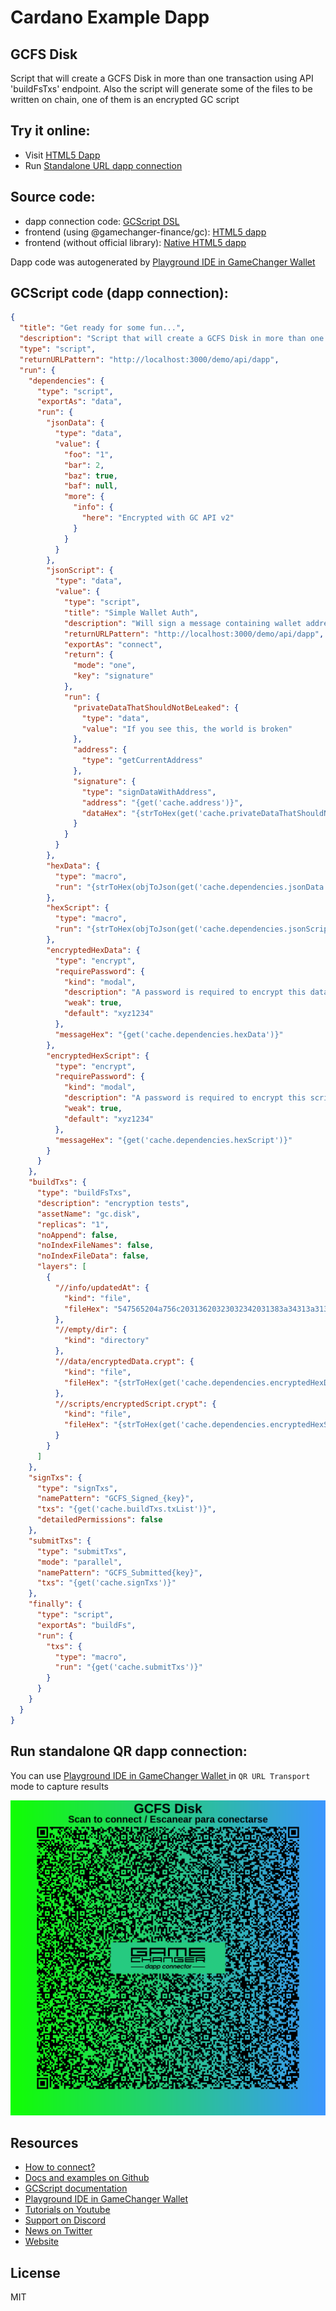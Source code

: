 
# Cardano Example Dapp

## **GCFS Disk**

Script that will create a GCFS Disk in more than one transaction using API 'buildFsTxs' endpoint. Also the script will generate some of the files to be written on chain, one of them is an encrypted GC script


## Try it online: 

-  Visit [HTML5 Dapp](https://gamechangerfinance.github.io/gamechanger.wallet/examples/GCFS%20Disk.html)
-  Run [Standalone URL dapp connection](https://beta-wallet.gamechanger.finance/api/2/run/1-H4sIAAAAAAAAA7VWXY_TOhD9K1ZeClLVdNsuoL71wl1YtEIrumgf0BVy40lj6tjBdrYNVf87M4mTZlsWHuBWSpPY4_k6Z2ayj7z0CqJ59BY8s8BFxVJjmTM5sLTUo9EoGkYCXGJl4aXRKLmsn5nPuGdbqRRL8JwHxtnb11dL9ka6DZOa5cYCCWlmND5Yrh1PSAUrndRrtri9ZoNVKZW4cnc7N2CgRWGk9iO2UM7gUWCN2cbKGjRYslP7ZtJaIJUKHPOGrYBtrfQeyBxLMi71sDbcCOZMOoaugE5sVXgQ6GvQjvH5qqAUdO8WfGn1p483txw1Wgo6876Yx7EyCVeZcX4-HY_HsYDcxLyQseBFQQdLlN1jvgoMBm1JcPR-qh92hbF-gXuR4J4fD351Rr-hleOhIPDAVQm0nBqDqxe4tOI2mk_o_j2ae1sCPabRXJdKDSNKP8lLnRq6Z0Dv0b9dArbSZ5QFwuFhEh3wN6wdaPD9hQun4bQUWsq8UMDuuVJIpkXpszPu3BOSTq41siUH5_gaWGK0R7iIE9vmKBfC4uYwMOXxKqFNGv4Epx4AaF1DckSdAsyNoHiQPri8gYqCRYsc9yE6dGgVVj4gIQmwOyyGZWZKJT4Y_w_cAN-AeDKF0XXKKlMyB1QhEgMlLm-NVYJ4urJmA5oMhZB7itbgX5fWgvaLsIdiR-d66OAaeXaPMLeiPYXRHjU9GyQ8yWAUVgfPDwQYHnoHOxJx3t4ZfH7Wk_1d0IPnqKUhUwa7EzLnPLGmpXtPv1l9vTPvkXt9S_0qGrWVgepJf638jKh_pr5R1xnoWsW7szDCVs2Zb6W0cMudQ_hqxDdSC_LFCK7O-L9gRRAloMNpQZQOOms-sECXLWa0LW0BKS8VRhvtqu8Xk-mMfAwlFOB6KriAw-A8rrMM_u-RdU3j78XW4lbTDnsgjRQcKL2ojlPmzO3gHI0lD87XNeIc-A88r8stGQmcZ3U-CiUT7kLz1WZRkBvRPOXKAS1co1O7KxxIdNb9bKOhUVhXvAKLYp_3URxTl47LAnEHsfC9ZNOAQ3N0azJxOXt5-eJyMp5xvCeT8fRi-gL_J1O6ZvX7qymfzvDO8SLJlzNxOZsIlJjiNabkxjHkha9iIW3PGL5hKzS2akSIhXFHF3J-1LDjF-79tGc8Quy0rgah3uK4wcUdTTbI_m2jXZ0TYf4L7fMxYdoVRA-xPE4X-sD5ssRNEF_2OBioX_rdaTttGTjyuxvpfGirgENOgbgFm0vnkHAtRciDcpVLf-JDtzZsB1LBLY1C9YRf9QGM8WnPQlyhE6RSo7rqN18ooXiOHyn-kZsnPbdvrA0glObh8AOtdeFebgoAAA)

## Source code:

- dapp connection code: [GCScript DSL](GCFS%20Disk.gcscript)
- frontend (using @gamechanger-finance/gc): [HTML5 dapp](GCFS%20Disk.html)
- frontend (without official library): [Native HTML5 dapp](GCFS%20Disk_nolib.html)

Dapp code was autogenerated by [Playground IDE in GameChanger Wallet ](https://beta-wallet.gamechanger.finance/playground)

## GCScript code (dapp connection):
```json
{
  "title": "Get ready for some fun...",
  "description": "Script that will create a GCFS Disk in more than one transaction using API 'buildFsTxs' endpoint. Also the script will generate some of the files to be written on chain, one of them is an encrypted GC script",
  "type": "script",
  "returnURLPattern": "http://localhost:3000/demo/api/dapp",
  "run": {
    "dependencies": {
      "type": "script",
      "exportAs": "data",
      "run": {
        "jsonData": {
          "type": "data",
          "value": {
            "foo": "1",
            "bar": 2,
            "baz": true,
            "baf": null,
            "more": {
              "info": {
                "here": "Encrypted with GC API v2"
              }
            }
          }
        },
        "jsonScript": {
          "type": "data",
          "value": {
            "type": "script",
            "title": "Simple Wallet Auth",
            "description": "Will sign a message containing wallet address, using wallet address to sign",
            "returnURLPattern": "http://localhost:3000/demo/api/dapp",
            "exportAs": "connect",
            "return": {
              "mode": "one",
              "key": "signature"
            },
            "run": {
              "privateDataThatShouldNotBeLeaked": {
                "type": "data",
                "value": "If you see this, the world is broken"
              },
              "address": {
                "type": "getCurrentAddress"
              },
              "signature": {
                "type": "signDataWithAddress",
                "address": "{get('cache.address')}",
                "dataHex": "{strToHex(get('cache.privateDataThatShouldNotBeLeaked'))}"
              }
            }
          }
        },
        "hexData": {
          "type": "macro",
          "run": "{strToHex(objToJson(get('cache.dependencies.jsonData')))}"
        },
        "hexScript": {
          "type": "macro",
          "run": "{strToHex(objToJson(get('cache.dependencies.jsonScript')))}"
        },
        "encryptedHexData": {
          "type": "encrypt",
          "requirePassword": {
            "kind": "modal",
            "description": "A password is required to encrypt this data",
            "weak": true,
            "default": "xyz1234"
          },
          "messageHex": "{get('cache.dependencies.hexData')}"
        },
        "encryptedHexScript": {
          "type": "encrypt",
          "requirePassword": {
            "kind": "modal",
            "description": "A password is required to encrypt this script",
            "weak": true,
            "default": "xyz1234"
          },
          "messageHex": "{get('cache.dependencies.hexScript')}"
        }
      }
    },
    "buildTxs": {
      "type": "buildFsTxs",
      "description": "encryption tests",
      "assetName": "gc.disk",
      "replicas": "1",
      "noAppend": false,
      "noIndexFileNames": false,
      "noIndexFileData": false,
      "layers": [
        {
          "//info/updatedAt": {
            "kind": "file",
            "fileHex": "547565204a756c20313620323032342031383a34313a313520474d542d30333030"
          },
          "//empty/dir": {
            "kind": "directory"
          },
          "//data/encryptedData.crypt": {
            "kind": "file",
            "fileHex": "{strToHex(get('cache.dependencies.encryptedHexData'))}"
          },
          "//scripts/encryptedScript.crypt": {
            "kind": "file",
            "fileHex": "{strToHex(get('cache.dependencies.encryptedHexScript'))}"
          }
        }
      ]
    },
    "signTxs": {
      "type": "signTxs",
      "namePattern": "GCFS_Signed_{key}",
      "txs": "{get('cache.buildTxs.txList')}",
      "detailedPermissions": false
    },
    "submitTxs": {
      "type": "submitTxs",
      "mode": "parallel",
      "namePattern": "GCFS_Submitted{key}",
      "txs": "{get('cache.signTxs')}"
    },
    "finally": {
      "type": "script",
      "exportAs": "buildFs",
      "run": {
        "txs": {
          "type": "macro",
          "run": "{get('cache.submitTxs')}"
        }
      }
    }
  }
}
```

## Run standalone QR dapp connection: 

You can use [Playground IDE in GameChanger Wallet ](https://beta-wallet.gamechanger.finance/playground) in `QR URL Transport` mode to capture results

[![This GCScript/URL is too large! make it shorter uploading parts to GCFS. Unable to generate QR code](GCFS%20Disk.png)](https://gamechangerfinance.github.io/gamechanger.wallet/examples/GCFS%20Disk.png)

## Resources
- [How to connect?](https://www.npmjs.com/package/@gamechanger-finance/gc)
- [Docs and examples on Github](https://github.com/GameChangerFinance/gamechanger.wallet/)
- [GCScript documentation](https://beta-wallet.gamechanger.finance/doc/api/v2)
- [Playground IDE in GameChanger Wallet ](https://beta-wallet.gamechanger.finance/playground)
- [Tutorials on Youtube](https://www.youtube.com/@gamechanger.finance)
- [Support on Discord](https://discord.gg/vpbfyRaDKG)
- [News on Twitter](https://twitter.com/GameChangerOk)
- [Website](https://gamechanger.finance)

## License
MIT 
    
